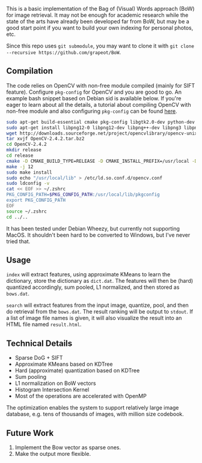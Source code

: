 This is a basic implementation of the Bag of (Visual) Words approach (BoW) for image retrieval.
It may not be enough for academic research while the state of the arts have already been developed far from BoW, but may be a good start point if you want to build your own indexing for personal photos, etc.

Since this repo uses `git submodule`, you may want to clone it with `git clone --recursive https://github.com/grapeot/BoW`.

## Compilation

The code relies on OpenCV with non-free module compiled (mainly for SIFT feature).
Configure `pkg-config` for OpenCV and you are good to go.
An example bash snippet based on Debian sid is available below. 
If you're eager to learn about all the details, a tutorial about compiling OpenCV with non-free module and also configuring `pkg-config` can be found [here](http://www.ozbotz.org/opencv-installation/). 

```bash
sudo apt-get build-essential cmake pkg-config libgtk2.0-dev python-dev python-numpy
sudo apt-get install libpng12-0 libpng12-dev libpng++-dev libpng3 libpnglite-dev zlib1g-dbg zlib1g zlib1g-dev pngtools libjasper-dev libjasper-runtime libjasper1 libjpeg8 libjpeg8-dbg libjpeg62 libjpeg62-dev libjpeg-progs libtiff4 libtiffxx0c2 libtiff-tools libavcodec-dev libavformat-dev libswscale-dev openexr libopenexr6 libopenexr-dev
wget http://downloads.sourceforge.net/project/opencvlibrary/opencv-unix/2.4.2/OpenCV-2.4.2.tar.bz2
tar xvjf OpenCV-2.4.2.tar.bz2
cd OpenCV-2.4.2
mkdir release
cd release
cmake -D CMAKE_BUILD_TYPE=RELEASE -D CMAKE_INSTALL_PREFIX=/usr/local -D BUILD_ZLIB=ON -D BUILD_PYTHON_SUPPORT=ON ..
make -j 12
sudo make install
sudo echo "/usr/local/lib" > /etc/ld.so.conf.d/opencv.conf
sudo ldconfig -v
cat << EOF >> ~/.zshrc
PKG_CONFIG_PATH=$PKG_CONFIG_PATH:/usr/local/lib/pkgconfig
export PKG_CONFIG_PATH
EOF
source ~/.zshrc
cd ../..
```

It has been tested under Debian Wheezy, but currently not supporting MacOS.
It shouldn't been hard to be converted to Windows, but I've never tried that.

## Usage

`index` will extract features, using approximate KMeans to learn the dictionary, store the dictionary as `dict.dat`.
The features will then be (hard) quantized accordingly, sum pooled, L1 normalized, and then stored as `bows.dat`.

`search` will extract features from the input image, quantize, pool, and then do retrieval from the `bows.dat`. 
The result ranking will be output to `stdout`.
If a list of image file names is given, it will also visualize the result into an HTML file named `result.html`.

## Technical Details

* Sparse DoG + SIFT
* Approximate KMeans based on KDTree
* Hard (approximate) quantization based on KDTree
* Sum pooling
* L1 normalization on BoW vectors
* Histogram Intersection Kernel
* Most of the operations are accelerated with OpenMP

The optimization enables the system to support relatively large image database, e.g. tens of thousands of images, with million size codebook.

## Future Work

1. Implement the Bow vector as sparse ones.
2. Make the output more flexible.
